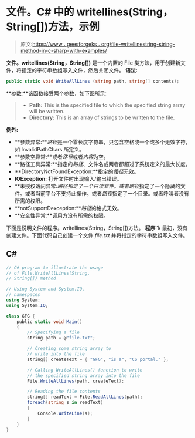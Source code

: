 # 文件。C# 中的 writellines(String，String[])方法，示例

> 原文:[https://www . geesforgeks . org/file-writellinestring-string-method-in-c-sharp-with-examples/](https://www.geeksforgeeks.org/file-writealllinesstring-string-method-in-c-sharp-with-examples/)

**文件。writellines(String，String[])** 是一个内置的 File 类方法，用于创建新文件，将指定的字符串数组写入文件，然后关闭文件。
**语法:**

```cs
public static void WriteAllLines (string path, string[] contents);
```

**参数:**该函数接受两个参数，如下图所示:

> *   **Path:** This is the specified file to which the specified string array will be written.
> *   **Directory:** This is an array of strings to be written to the file.

**例外:**

*   **参数异常:***路径*是一个零长度字符串，只包含空格或一个或多个无效字符，如 InvalidPathChars 所定义。
*   **参数空异常:**或者*路径*或者*内容*为空。
*   **路径工具异常:**指定的*路径*、文件名或两者都超过了系统定义的最大长度。
*   **DirectoryNotFoundException:**指定的*路径*无效。
*   **IOException:** 打开文件时出现输入/输出错误。
*   **未授权访问异常:***路径*指定了一个只读文件。或者*路径*指定了一个隐藏的文件。或者当前平台不支持此操作。或者*路径*指定了一个目录。或者呼叫者没有所需的权限。
*   **notSupportDexception:***路径*的格式无效。
*   **安全性异常:**调用方没有所需的权限。

下面是说明文件的程序。writellines(String，String[])方法。
**程序 1:** 最初，没有创建文件。下面代码自己创建一个文件 *file.txt* 并将指定的字符串数组写入文件。

## C#

```cs
// C# program to illustrate the usage
// of File.WriteAllLines(String,
// String[]) method

// Using System and System.IO,
// namespaces
using System;
using System.IO;

class GFG {
    public static void Main()
    {
        // Specifying a file
        string path = @"file.txt";

        // Creating some string array to
        // write into the file
        string[] createText = { "GFG", "is a", "CS portal." };

        // Calling WriteAllLines() function to write
        // the specified string array into the file
        File.WriteAllLines(path, createText);

        // Reading the file contents
        string[] readText = File.ReadAllLines(path);
        foreach(string s in readText)
        {
            Console.WriteLine(s);
        }
    }
}
```